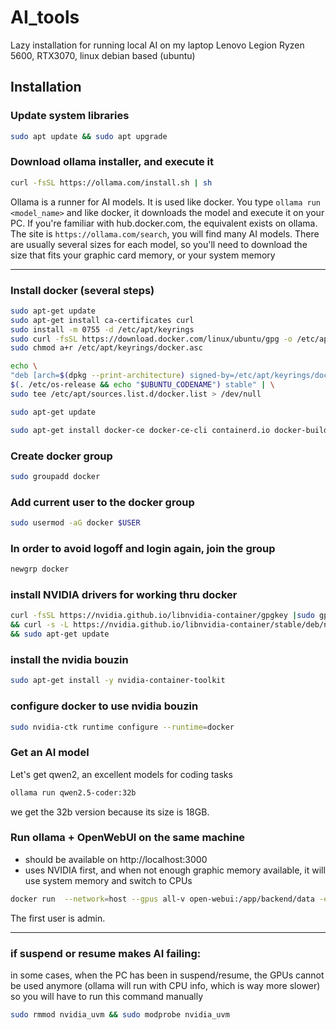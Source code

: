 # AI_tools
Lazy installation for running local AI on my laptop Lenovo Legion Ryzen 5600, RTX3070, linux debian based (ubuntu)


## Installation


### Update system libraries

```bash
sudo apt update && sudo apt upgrade
```


### Download ollama installer, and execute it
```bash
curl -fsSL https://ollama.com/install.sh | sh
```

  Ollama is a runner for AI models. It is used like docker. You type `ollama run <model_name>` and like docker, it downloads the model and execute it on your PC. If you're familiar with hub.docker.com, the equivalent exists on ollama. The site is `https://ollama.com/search`, you will find many AI models. There are usually several sizes for each model, so you'll need to download the size that fits your graphic card memory, or your system memory
  
---------------------------
### Install docker (several steps)
```bash
sudo apt-get update
sudo apt-get install ca-certificates curl
sudo install -m 0755 -d /etc/apt/keyrings
sudo curl -fsSL https://download.docker.com/linux/ubuntu/gpg -o /etc/apt/keyrings/docker.asc
sudo chmod a+r /etc/apt/keyrings/docker.asc

echo \
"deb [arch=$(dpkg --print-architecture) signed-by=/etc/apt/keyrings/docker.asc] https://download.docker.com/linux/ubuntu \
$(. /etc/os-release && echo "$UBUNTU_CODENAME") stable" | \
sudo tee /etc/apt/sources.list.d/docker.list > /dev/null

sudo apt-get update

sudo apt-get install docker-ce docker-ce-cli containerd.io docker-buildx-plugin docker-compose-plugin
```

### Create docker group
```bash
sudo groupadd docker
```


### Add current user to the docker group

```bash
sudo usermod -aG docker $USER
```

### In order to avoid logoff and login again, join the group
```bash
newgrp docker
```


### install NVIDIA drivers for working thru docker
```bash
curl -fsSL https://nvidia.github.io/libnvidia-container/gpgkey |sudo gpg --dearmor -o /usr/share/keyrings/nvidia-container-toolkit-keyring.gpg \
&& curl -s -L https://nvidia.github.io/libnvidia-container/stable/deb/nvidia-container-toolkit.list | sed 's#deb https://#deb [signed-by=/usr/share/keyrings/nvidia-container-toolkit-keyring.gpg] https://#g' | sudo tee /etc/apt/sources.list.d/nvidia-container-toolkit.list \
&& sudo apt-get update
```

### install the nvidia bouzin
```bash
sudo apt-get install -y nvidia-container-toolkit
```

### configure docker to use nvidia bouzin
```bash
sudo nvidia-ctk runtime configure --runtime=docker
```

### Get an AI model
Let's get qwen2, an excellent models for coding tasks
```bash
ollama run qwen2.5-coder:32b
```
we get the 32b version because its size is 18GB. 


### Run ollama + OpenWebUI on the same machine
* should be available on http://localhost:3000
* uses NVIDIA first, and when not enough graphic memory available, it will use system memory and switch to CPUs 
```bash
docker run  --network=host --gpus all-v open-webui:/app/backend/data -e OLLAMA_BASE_URL=http://127.0.0.1:11434 --name open-webui --restart always ghcr.io/open-webui/open-webui:cuda`
``` 
The first user is admin.


-----------------
### if suspend or resume makes AI failing:
in some cases, when the PC has been in suspend/resume, the GPUs cannot be used anymore (ollama will run with CPU info, which is way more slower) so you will have to run this command manually
```bash
sudo rmmod nvidia_uvm && sudo modprobe nvidia_uvm
```
